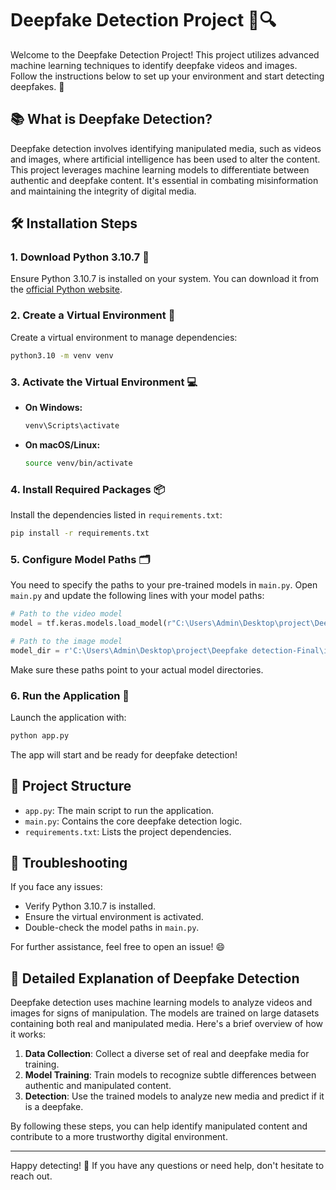 # Deepfake Detection Project 🎥🔍

Welcome to the Deepfake Detection Project! This project utilizes advanced machine learning techniques to identify deepfake videos and images. Follow the instructions below to set up your environment and start detecting deepfakes. 🚀

## 📚 What is Deepfake Detection?

Deepfake detection involves identifying manipulated media, such as videos and images, where artificial intelligence has been used to alter the content. This project leverages machine learning models to differentiate between authentic and deepfake content. It's essential in combating misinformation and maintaining the integrity of digital media.

## 🛠️ Installation Steps

### 1. Download Python 3.10.7 🐍

Ensure Python 3.10.7 is installed on your system. You can download it from the [official Python website](https://www.python.org/downloads/release/python-3107/).

### 2. Create a Virtual Environment 🌟

Create a virtual environment to manage dependencies:

```bash
python3.10 -m venv venv
```

### 3. Activate the Virtual Environment 💻

- **On Windows:**

  ```bash
  venv\Scripts\activate
  ```

- **On macOS/Linux:**

  ```bash
  source venv/bin/activate
  ```

### 4. Install Required Packages 📦

Install the dependencies listed in `requirements.txt`:

```bash
pip install -r requirements.txt
```

### 5. Configure Model Paths 🗂️

You need to specify the paths to your pre-trained models in `main.py`. Open `main.py` and update the following lines with your model paths:

```python
# Path to the video model
model = tf.keras.models.load_model(r"C:\Users\Admin\Desktop\project\Deepfake detection-Final\Video_models")

# Path to the image model
model_dir = r'C:\Users\Admin\Desktop\project\Deepfake detection-Final\image_models'
```

Make sure these paths point to your actual model directories.

### 6. Run the Application 🚀

Launch the application with:

```bash
python app.py
```

The app will start and be ready for deepfake detection!

## 📂 Project Structure

- `app.py`: The main script to run the application.
- `main.py`: Contains the core deepfake detection logic.
- `requirements.txt`: Lists the project dependencies.

## 🤔 Troubleshooting

If you face any issues:
- Verify Python 3.10.7 is installed.
- Ensure the virtual environment is activated.
- Double-check the model paths in `main.py`.

For further assistance, feel free to open an issue! 😄

## 📖 Detailed Explanation of Deepfake Detection

Deepfake detection uses machine learning models to analyze videos and images for signs of manipulation. The models are trained on large datasets containing both real and manipulated media. Here's a brief overview of how it works:

1. **Data Collection**: Collect a diverse set of real and deepfake media for training.
2. **Model Training**: Train models to recognize subtle differences between authentic and manipulated content.
3. **Detection**: Use the trained models to analyze new media and predict if it is a deepfake.

By following these steps, you can help identify manipulated content and contribute to a more trustworthy digital environment.

---

Happy detecting! 🎉 If you have any questions or need help, don't hesitate to reach out.

